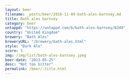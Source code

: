 ```yaml
---
layout: beer
filename: _posts/beer/2016-11-09-bath-ales-barnsey.md
title: Bath ales barnsey
category: beer
untappd: "https://untappd.com/b/bath-ales-barnsey/6249"
country: "United Kingdom"
brewery: "Bath Ales"
breweryURL: "/brewery/bath-ales.html"
style: "Dark Ale"
score: 5
img: /img/list/bath-ales-barnsey.jpeg
beer-date: "2013-05-25"
desc: "Not too bitter"
permalink: /beer/:title.html
---
```


